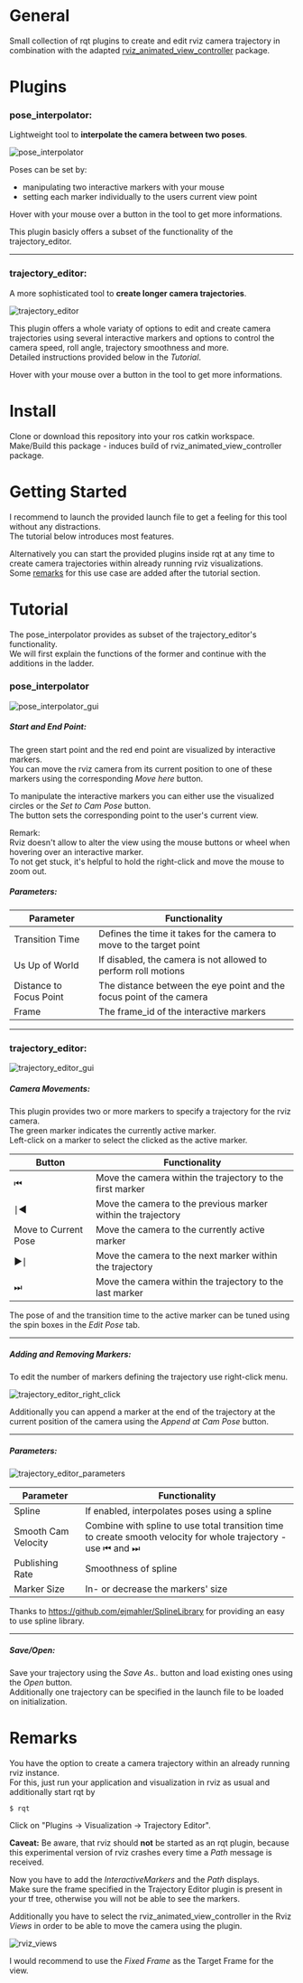 # General

Small collection of rqt plugins to create and edit rviz camera trajectory in combination with the adapted [rviz_animated_view_controller](https://git.ais.uni-bonn.de/razlaw/trajectory_editor/tree/master/rviz_animated_view_controller) package.

# Plugins

### pose_interpolator:

Lightweight tool to **interpolate the camera between two poses**.

![pose_interpolator](readme/pose_interpolator.png)

Poses can be set by:  
- manipulating two interactive markers with your mouse 
- setting each marker individually to the users current view point 

Hover with your mouse over a button in the tool to get more informations.

This plugin basicly offers a subset of the functionality of the trajectory_editor.

---

### trajectory_editor:

A more sophisticated tool to **create longer camera trajectories**.

![trajectory_editor](readme/trajectory_editor.png)

This plugin offers a whole variaty of options to edit and create camera trajectories using several interactive markers and options to control the camera speed, roll angle, trajectory smoothness and more.  
Detailed instructions provided below in the *Tutorial*. 

Hover with your mouse over a button in the tool to get more informations.   

# Install

Clone or download this repository into your ros catkin workspace.  
Make/Build this package - induces build of rviz_animated_view_controller package. 

# Getting Started

I recommend to launch the provided launch file to get a feeling for this tool without any distractions.  
The tutorial below introduces most features. 

Alternatively you can start the provided plugins inside rqt at any time to create camera trajectories within already running rviz visualizations.  
Some [remarks](https://git.ais.uni-bonn.de/razlaw/trajectory_editor/tree/master/rqt_pose_interpolator/README.md#remarks) for this use case are added after the tutorial section. 

# Tutorial

The pose_interpolator provides as subset of the trajectory_editor's functionality.  
We will first explain the functions of the former and continue with the additions in the ladder.  

### pose_interpolator

![pose_interpolator_gui](readme/pose_interpolator_gui.png)

##### Start and End Point:

The green start point and the red end point are visualized by interactive markers.  
You can move the rviz camera from its current position to one of these markers using the corresponding *Move here* button.   

To manipulate the interactive markers you can either use the visualized circles or the *Set to Cam Pose* button.  
The button sets the corresponding point to the user's current view.  

Remark:  
Rviz doesn't allow to alter the view using the mouse buttons or wheel when hovering over an interactive marker.  
To not get stuck, it's helpful to hold the right-click and move the mouse to zoom out.

##### Parameters:

| Parameter | Functionality |
| -------- | -------- |
| Transition Time  | Defines the time it takes for the camera to move to the target point |
| Us Up of World   | If disabled, the camera is not allowed to perform roll motions |
| Distance to Focus Point | The distance between the eye point and the focus point of the camera |
| Frame |  The frame_id of the interactive markers |

---

### trajectory_editor:

![trajectory_editor_gui](readme/trajectory_editor_gui.png)

##### Camera Movements:

This plugin provides two or more markers to specify a trajectory for the rviz camera.  
The green marker indicates the currently active marker.  
Left-click on a marker to select the clicked as the active marker.  

| Button | Functionality |
| -------- | -------- |
| ⏮ | Move the camera within the trajectory to the first marker |
| ∣◄ | Move the camera to the previous marker within the trajectory |
| Move to Current Pose | Move the camera to the currently active marker |
| ►∣ | Move the camera to the next marker within the trajectory |
| ⏭ | Move the camera within the trajectory to the last marker |

The pose of and the transition time to the active marker can be tuned using the spin boxes in the *Edit Pose* tab. 

---

##### Adding and Removing Markers:

To edit the number of markers defining the trajectory use right-click menu.  

![trajectory_editor_right_click](readme/trajectory_editor_right_click.png)

Additionally you can append a marker at the end of the trajectory at the current position of the camera using the *Append at Cam Pose* button.

---

##### Parameters:

![trajectory_editor_parameters](readme/trajectory_editor_parameters.png)

| Parameter | Functionality |
| -------- | -------- |
| Spline | If enabled, interpolates poses using a spline |
| Smooth Cam Velocity | Combine with spline to use total transition time to create smooth velocity for whole trajectory - use ⏮ and ⏭ | 
| Publishing Rate | Smoothness of spline |
| Marker Size | In- or decrease the markers' size |

Thanks to https://github.com/ejmahler/SplineLibrary for providing an easy to use spline library.

---

##### Save/Open:

Save your trajectory using the *Save As..* button and load existing ones using the *Open* button.  
Additionally one trajectory can be specified in the launch file to be loaded on initialization.

# Remarks

You have the option to create a camera trajectory within an already running rviz instance.   
For this, just run your application and visualization in rviz as usual and additionally start rqt by 

```
$ rqt
```

Click on "Plugins -> Visualization -> Trajectory Editor".

**Caveat:** Be aware, that rviz should **not** be started as an rqt plugin, because this experimental version of rviz crashes every time a *Path* message is received.

Now you have to add the *InteractiveMarkers* and the *Path* displays.  
Make sure the frame specified in the Trajectory Editor plugin is present in your tf tree, otherwise you will not be able to see the markers. 

Additionally you have to select the rviz_animated_view_controller in the Rviz *Views* in order to be able to move the camera using the plugin.

![rviz_views](readme/rviz_view.png)

I would recommend to use the *Fixed Frame* as the Target Frame for the view. 
